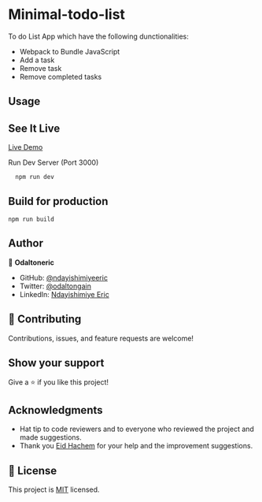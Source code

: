# Minimal-todo-list

To do List App which have the following dunctionalities:

- Webpack to Bundle JavaScript
- Add a task
- Remove task
- Remove completed tasks

## Usage

## See It Live

[Live Demo](https://ndayishimiyeeric.github.io/Minimal-todo-list/)

Run Dev Server (Port 3000)

```
  npm run dev
```

## Build for production

```
npm run build
```

## Author

👤 **Odaltoneric**

- GitHub: [@ndayishimiyeeric](https://github.com/ndayishimiyeeric)
- Twitter: [@odaltongain](https://twitter.com/odaltongain)
- LinkedIn: [Ndayishimiye Eric](https://linkedin.com/in/nderic)

## 🤝 Contributing

Contributions, issues, and feature requests are welcome!

## Show your support

Give a ⭐️ if you like this project!

## Acknowledgments

- Hat tip to code reviewers and to everyone who reviewed the project and made suggestions.
- Thank you [Eid Hachem](https://github.com/EidHachem) for your help and the improvement suggestions.

## 📝 License

This project is [MIT](./MIT.md) licensed.
